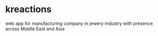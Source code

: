 # kreactions
web app for manufacturing company in jewery industry with presence across Middle East and Asia
